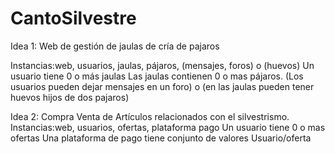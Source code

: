 # CantoSilvestre

Idea 1: Web de gestión de jaulas de cría de pajaros

Instancias:web, usuarios, jaulas, pájaros, (mensajes, foros) o (huevos)
Un usuario tiene 0 o más jaulas
Las jaulas contienen 0 o mas pájaros.
(Los usuarios pueden dejar mensajes en un foro) o (en las jaulas pueden tener huevos hijos de dos pajaros)

Idea 2: Compra Venta de Artículos relacionados con el silvestrismo.
Instancias:web, usuarios, ofertas, plataforma pago
Un usuario tiene 0 o mas ofertas
Una plataforma de pago tiene conjunto de valores Usuario/oferta
